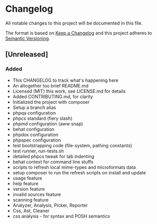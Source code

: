 # Changelog
All notable changes to this project will be documented in this file.

The format is based on [Keep a Changelog](http://keepachangelog.com/en/1.0.0/)
and this project adheres to [Semantic Versioning](http://semver.org/spec/v2.0.0.html).

## [Unreleased]
### Added
- This CHANGELOG to track what's happening here
- An altogether too brief README.md
- Licensed (MIT) this work, see LICENSE.md for details
- Added CONTRIBUTING.md, for clarity
- Initialized the project with composer
- Setup a branch alias
- phpqa configuration
- phpcs standard (fiery slash)
- phpmd configuration (aww snap)
- behat configuration
- phpdox configuration
- phpspec configuration
- test bootstrapping code (file-system, pathing constants)
- test runner, run-tests.sh
- detailed phpcs tweak for tab indenting
- behat context for command line stuffs
- scripts to refresh local mime-types and microformats data
- setup composer to run the refresh scripts on install and update
- usage feature
- help feature
- version feature
- invalid sources feature
- scanning feature
- Analyzer, Analysis, Picker, Reporter
- Css, Ast, Cleaner
- css analysis - for syntax and POSH semantics
